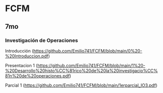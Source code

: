 # FCFM
## 7mo
### Investigación de Operaciones
Introducción (https://github.com/Emilio741/FCFM/blob/main/0%20-%20Introduccion.pdf)

Presentacion 1 (https://github.com/Emilio741/FCFM/blob/main/1%20-%20Desarrollo%20histo%CC%81rico%20de%20la%20investigacio%CC%81n%20de%20operaciones.pdf)

Parcial 1 (https://github.com/Emilio741/FCFM/blob/main/1erparcial_IO3.pdf)
